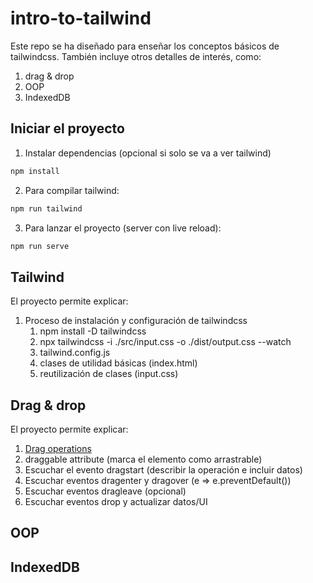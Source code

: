 # intro-to-tailwind

Este repo se ha diseñado para enseñar los conceptos básicos de tailwindcss.
También incluye otros detalles de interés, como:

1. drag & drop
1. OOP
1. IndexedDB

## Iniciar el proyecto

1. Instalar dependencias (opcional si solo se va a ver tailwind)

```bash
npm install
```

2. Para compilar tailwind:

```bash
npm run tailwind
```

3. Para lanzar el proyecto (server con live reload):

```bash
npm run serve
```

## Tailwind

El proyecto permite explicar:

1. Proceso de instalación y configuración de tailwindcss
   1. npm install -D tailwindcss
   1. npx tailwindcss -i ./src/input.css -o ./dist/output.css --watch
   1. tailwind.config.js
   1. clases de utilidad básicas (index.html)
   1. reutilización de clases (input.css)

## Drag & drop

El proyecto permite explicar:

1. [Drag operations](https://developer.mozilla.org/en-US/docs/Web/API/HTML_Drag_and_Drop_API/Drag_operations#drag_effects)
1. draggable attribute (marca el elemento como arrastrable)
1. Escuchar el evento dragstart (describir la operación e incluir datos)
1. Escuchar eventos dragenter y dragover (e => e.preventDefault())
1. Escuchar eventos dragleave (opcional)
1. Escuchar eventos drop y actualizar datos/UI

## OOP

## IndexedDB

